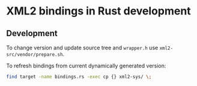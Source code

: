 # XML2 bindings in Rust development

## Development

To change version and update source tree and `wrapper.h` use `xml2-src/vendor/prepare.sh`.

To refresh bindings from current dynamically generated version:

```sh
find target -name bindings.rs -exec cp {} xml2-sys/ \;
```
